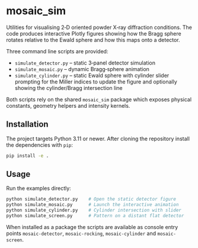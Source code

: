 # mosaic_sim

Utilities for visualising 2‑D oriented powder X‑ray diffraction conditions.
The code produces interactive Plotly figures showing how the Bragg sphere
rotates relative to the Ewald sphere and how this maps onto a detector.

Three command line scripts are provided:

- `simulate_detector.py` – static 3‑panel detector simulation
- `simulate_mosaic.py`  – dynamic Bragg‑sphere animation
- `simulate_cylinder.py` – static Ewald sphere with cylinder slider prompting
  for the Miller indices to update the figure and optionally showing the
  cylinder/Bragg intersection line

Both scripts rely on the shared `mosaic_sim` package which exposes physical
constants, geometry helpers and intensity kernels.

## Installation

The project targets Python 3.11 or newer.  After cloning the repository install
the dependencies with `pip`:

```bash
pip install -e .
```

## Usage

Run the examples directly:

```bash
python simulate_detector.py    # Open the static detector figure
python simulate_mosaic.py      # Launch the interactive animation
python simulate_cylinder.py    # Cylinder intersection with slider
python simulate_screen.py      # Pattern on a distant flat detector
```

When installed as a package the scripts are available as console entry points
`mosaic-detector`, `mosaic-rocking`, `mosaic-cylinder` and `mosaic-screen`.
